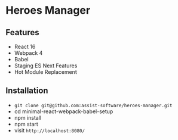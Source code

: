 # Heroes Manager

## Features

* React 16
* Webpack 4
* Babel
* Staging ES Next Features
* Hot Module Replacement

## Installation

* `git clone git@github.com:assist-software/heroes-manager.git`
* cd minimal-react-webpack-babel-setup
* npm install
* npm start
* visit `http://localhost:8080/`
